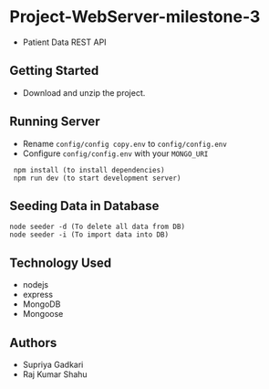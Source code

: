 # Project-WebServer-milestone-3

- Patient Data REST API

## Getting Started

- Download and unzip the project.

## Running Server

- Rename `config/config copy.env` to `config/config.env`
- Configure `config/config.env` with your `MONGO_URI`

```cd Project-WebServer-milestone-2
 npm install (to install dependencies)
 npm run dev (to start development server)
 ```

## Seeding Data in Database

```
node seeder -d (To delete all data from DB)
node seeder -i (To import data into DB)
```

## Technology Used

- nodejs
- express
- MongoDB
- Mongoose

## Authors

- Supriya Gadkari
- Raj Kumar Shahu
